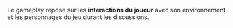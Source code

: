 Le gameplay repose sur les **interactions du joueur** avec son environnement et les personnages du jeu durant les discussions.

## 